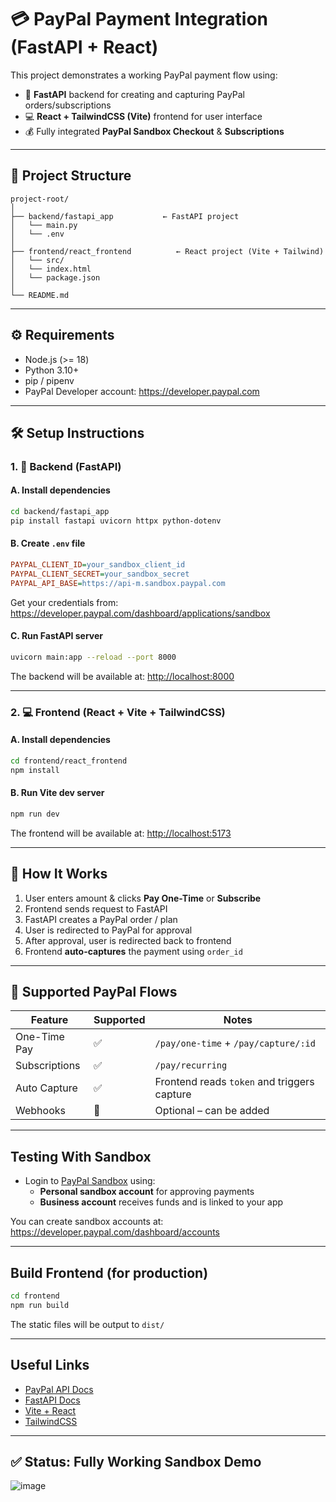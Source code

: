 # 💳 PayPal Payment Integration (FastAPI + React)

This project demonstrates a working PayPal payment flow using:

- 🚀 **FastAPI** backend for creating and capturing PayPal orders/subscriptions
- 💻 **React + TailwindCSS (Vite)** frontend for user interface
- 💰 Fully integrated **PayPal Sandbox Checkout** & **Subscriptions**

---

## 📁 Project Structure

```
project-root/
│
├── backend/fastapi_app           ← FastAPI project
│   └── main.py
│   └── .env
│
├── frontend/react_frontend          ← React project (Vite + Tailwind)
│   └── src/
│   └── index.html
│   └── package.json
│
└── README.md
```

---

## ⚙️ Requirements

- Node.js (>= 18)
- Python 3.10+
- pip / pipenv
- PayPal Developer account: https://developer.paypal.com

---

## 🛠️ Setup Instructions

### 1. 🔧 Backend (FastAPI)

#### A. Install dependencies

```bash
cd backend/fastapi_app
pip install fastapi uvicorn httpx python-dotenv
```

#### B. Create `.env` file

```ini
PAYPAL_CLIENT_ID=your_sandbox_client_id
PAYPAL_CLIENT_SECRET=your_sandbox_secret
PAYPAL_API_BASE=https://api-m.sandbox.paypal.com
```

Get your credentials from: https://developer.paypal.com/dashboard/applications/sandbox

#### C. Run FastAPI server

```bash
uvicorn main:app --reload --port 8000
```

The backend will be available at: [http://localhost:8000](http://localhost:8000)

---

### 2. 💻 Frontend (React + Vite + TailwindCSS)

#### A. Install dependencies

```bash
cd frontend/react_frontend     
npm install
```

#### B. Run Vite dev server

```bash
npm run dev
```

The frontend will be available at: [http://localhost:5173](http://localhost:5173)

---

## 🚀 How It Works

1. User enters amount & clicks **Pay One-Time** or **Subscribe**
2. Frontend sends request to FastAPI
3. FastAPI creates a PayPal order / plan
4. User is redirected to PayPal for approval
5. After approval, user is redirected back to frontend
6. Frontend **auto-captures** the payment using `order_id`

---

## 🔁 Supported PayPal Flows

| Feature        | Supported | Notes                                      |
|----------------|-----------|--------------------------------------------|
| One-Time Pay   | ✅        | `/pay/one-time` + `/pay/capture/:id`       |
| Subscriptions  | ✅        | `/pay/recurring`                           |
| Auto Capture   | ✅        | Frontend reads `token` and triggers capture |
| Webhooks       | 🔄        | Optional – can be added                     |

---

##  Testing With Sandbox

- Login to [PayPal Sandbox](https://sandbox.paypal.com) using:
  - **Personal sandbox account** for approving payments
  - **Business account** receives funds and is linked to your app

You can create sandbox accounts at: https://developer.paypal.com/dashboard/accounts

---

## Build Frontend (for production)

```bash
cd frontend
npm run build
```

The static files will be output to `dist/`

---

## Useful Links

- [PayPal API Docs](https://developer.paypal.com/docs/api/overview/)
- [FastAPI Docs](https://fastapi.tiangolo.com)
- [Vite + React](https://vitejs.dev/guide/)
- [TailwindCSS](https://tailwindcss.com)

---

## ✅ Status: Fully Working Sandbox Demo


![image](https://github.com/user-attachments/assets/1536ccb8-4887-4597-b5d9-c459ee24af1e)






